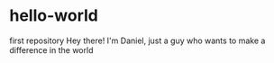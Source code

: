 # hello-world
first repository
Hey there!
I'm Daniel, just a guy who wants to make a difference in the world
